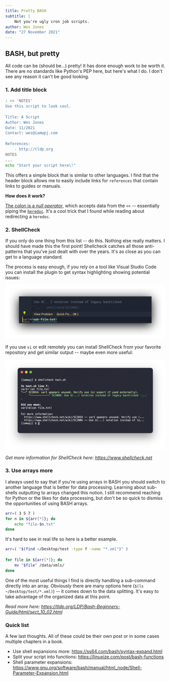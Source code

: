```yaml
---
title: Pretty BASH
subtitle: |
    Not you're ugly cron job scripts.
author: Wes Jones
date: "27 November 2021"
---
```


## BASH, but pretty

All code can be (should be...) pretty! It has done enough work to be worth it. There are no standards like Python's PEP here, but here's what I do. I don't see any reason it can't be good looking.

### 1. Add title block

```bash
: << 'NOTES'
Use this script to look cool.

Title: A Script
Author: Wes Jones
Date: 11/2021
Contact: wes@iamwpj.com

References:
    - http://tldp.org
NOTES
...
echo "Start your script here\!"
```

This offers a simple block that is similar to other languages. I find that the header block allows me to easily include links for `references` that contain links to guides or manuals.

**How does it work?**

[The colon is a *null operator*](https://tldp.org/LDP/abs/html/special-chars.html), which accepts data from the `<<` -- essentially piping the [`heredoc`](https://tldp.org/LDP/abs/html/here-docs.html). It's a cool trick that I found while reading about redirecting a `heredoc`.

### 2. ShellCheck

If you only do one thing from this list -- do this. Nothing else really matters. I should have made this the first point! Shellcheck catches all those anti-patterns that you've just dealt with over the years. It's as close as you can get to a language standard.

The process is easy enough, if you rely on a tool like Visual Studio Code you can install the plugin to get syntax highlighting showing potential issues:

![Example of ShellCheck integration in Visual Studio Code.](https://github.com/iamwpj/iamwpj/blob/main/scraps/src/_media/bash1.png?raw=true)

If you use `vi` or edit remotely you can install ShellCheck from your favorite repository and get similar output -- maybe even more useful:

![Example of ShellCheck output in terminal.](https://github.com/iamwpj/iamwpj/blob/main/scraps/src/_media/bash2.png?raw=true)

*Get more information for ShellCheck here: <https://www.shellcheck.net>*

### 3. Use arrays more

I always used to say that if you're using arrays in BASH you should switch to another language that is better for data processing. Learning about sub-shells outputting to arrays changed this notion. I still recommend reaching for Python or the likes for data processing, but don't be so quick to dismiss the opportunities of using BASH arrays.

```bash
arr=( 3 5 7 )
for n in ${arr[*]}; do
    echo "file-$n.txt"
done
```

It's hard to see in real life so here is a better example.

```bash
arr=( "$(find ~/Desktop/test -type f -name "*.xml")" )

for file in ${arr[*]}; do
    mv "$file" /data/xmls/
done
```

One of the most useful things I find is directly handling a sub-command directly into an array. Obviously there are many options here (`$(ls ~/Desktop/test/*.xml)`) -- it comes down to the data splitting. It's easy to take advantage of the organized data at this point.

*Read more here: <https://tldp.org/LDP/Bash-Beginners-Guide/html/sect_10_02.html>*

### Quick list

A few last thoughts. All of these could be their own post or in some cases multiple chapters in a book.

* Use shell expansions more: <https://ss64.com/bash/syntax-expand.html>
* Split your script into functions: <https://linuxize.com/post/bash-functions>
* Shell parameter expansions: <https://www.gnu.org/software/bash/manual/html_node/Shell-Parameter-Expansion.html>
